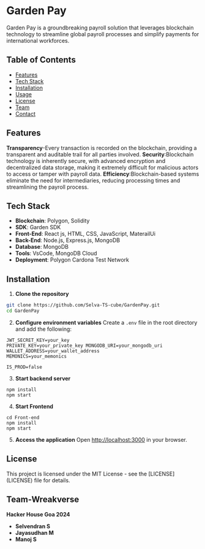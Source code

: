 # Garden Pay
Garden Pay is a groundbreaking payroll solution that leverages blockchain technology to streamline global payroll processes and simplify payments for international workforces.
## Table of Contents

- [Features](#features)
- [Tech Stack](#tech-stack)
- [Installation](#installation)
- [Usage](#usage)
- [License](#license)
- [Team](#team-wreakverse)
- [Contact](#contact)

## Features

**Transparency**-Every transaction is recorded on the blockchain, providing a transparent and auditable trail for all parties involved.
**Security**:Blockchain technology is inherently secure, with advanced encryption and decentralized data storage, making it extremely difficult for malicious actors to access or tamper with payroll data.
**Efficiency**:Blockchain-based systems eliminate the need for intermediaries, reducing processing times and streamlining the payroll process.

## Tech Stack

- **Blockchain**: Polygon, Solidity
- **SDK**: Garden SDK
- **Front-End**: React js, HTML, CSS, JavaScript, MaterailUi
- **Back-End**: Node.js, Express.js, MongoDB
- **Database**: MongoDB
- **Tools**: VsCode, MongoDB Cloud
- **Deployment**: Polygon Cardona Test Network

## Installation

1. **Clone the repository**

```bash
git clone https://github.com/Selva-TS-cube/GardenPay.git 
cd GardenPay
```
2. **Configure environment variables**
   Create a `.env` file in the root directory and add the following:

```DB_URI_DEV=your_monodb_uri
JWT_SECRET_KEY=your_key
PRIVATE_KEY=your_private_key MONGODB_URI=your_mongodb_uri
WALLET_ADDRESS=your_wallet_address
MEMONICS=your_memonics

IS_PROD=false
```
3. **Start backend server**

```
npm install
npm start
```

4. **Start Frontend**

```
cd Front-end
npm install
npm start
```

5. **Access the application**
   Open [http://localhost:3000](http://localhost:3000) in your browser.


## License

This project is licensed under the MIT License - see the [LICENSE]
(LICENSE) file for details.


## Team-Wreakverse

**Hacker House Goa 2024**
- **Selvendran S**
- **Jayasudhan M**
- **Manoj S**
